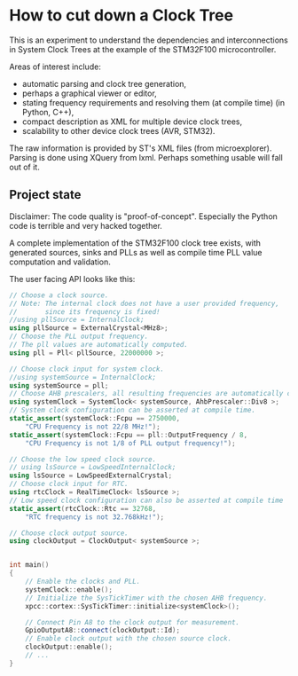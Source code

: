 # How to cut down a Clock Tree

This is an experiment to understand the dependencies and interconnections in System Clock Trees at the example of the STM32F100 microcontroller.

Areas of interest include:

- automatic parsing and clock tree generation,
- perhaps a graphical viewer or editor,
- stating frequency requirements and resolving them (at compile time) (in Python, C++),
- compact description as XML for multiple device clock trees,
- scalability to other device clock trees (AVR, STM32).

The raw information is provided by ST's XML files (from microexplorer). Parsing is done using XQuery from lxml. Perhaps something usable will fall out of it.


## Project state

Disclaimer: The code quality is "proof-of-concept". Especially the Python code is terrible and very hacked together.

A complete implementation of the STM32F100 clock tree exists, with generated sources, sinks and PLLs as well as compile time PLL value computation and validation.

The user facing API looks like this:
```cpp
// Choose a clock source.
// Note: The internal clock does not have a user provided frequency,
//       since its frequency is fixed!
//using pllSource = InternalClock;
using pllSource = ExternalCrystal<MHz8>;
// Choose the PLL output frequency.
// The pll values are automatically computed.
using pll = Pll< pllSource, 22000000 >;

// Choose clock input for system clock.
//using systemSource = InternalClock;
using systemSource = pll;
// Choose AHB prescalers, all resulting frequencies are automatically computed.
using systemClock = SystemClock< systemSource, AhbPrescaler::Div8 >;
// System clock configuration can be asserted at compile time.
static_assert(systemClock::Fcpu == 2750000,
	"CPU Frequency is not 22/8 MHz!");
static_assert(systemClock::Fcpu == pll::OutputFrequency / 8,
	"CPU Frequency is not 1/8 of PLL output frequency!");

// Choose the low speed clock source.
// using lsSource = LowSpeedInternalClock;
using lsSource = LowSpeedExternalCrystal;
// Choose clock input for RTC.
using rtcClock = RealTimeClock< lsSource >;
// Low speed clock configuration can also be asserted at compile time
static_assert(rtcClock::Rtc == 32768,
	"RTC frequency is not 32.768kHz!");

// Choose clock output source.
using clockOutput = ClockOutput< systemSource >;


int main()
{
	// Enable the clocks and PLL.
	systemClock::enable();
	// Initialize the SysTickTimer with the chosen AHB frequency.
	xpcc::cortex::SysTickTimer::initialize<systemClock>();

	// Connect Pin A8 to the clock output for measurement.
	GpioOutputA8::connect(clockOutput::Id);
	// Enable clock output with the chosen source clock.
	clockOutput::enable();
	// ...
}
```
